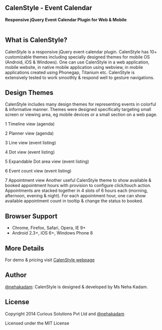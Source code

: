 ##  CalenStyle - Event Calendar
**Responsive jQuery Event Calendar Plugin for Web & Mobile** <br/><br/>

## What is CalenStyle?
CalenStyle is a responsive jQuery event calendar plugin. CalenStyle has 10+ customizable themes including specially designed themes for mobile OS (Android, iOS & Windows). One can use CalenStyle in a web application, mobile website, in native mobile application using webview, in mobile applications created using Phonegap, Titanium etc. CalenStyle is extensively tested to work smoothly & respond well to gesture navigations. 

## Design Themes
CalenStyle includes many design themes for representing events in colorful & informative manner. Themes were designed specifically targeting small screen or viewing area, eg mobile devices or a small section on a web page.

1 Timeline view (agenda)

2 Planner view (agenda)

3 Line view (event listing)

4 Dot view (event listing)

5 Expandable Dot area view (event listing)

6 Event count view (event listing)

7 Appointment view
Another useful CalenStyle theme to show available & booked appointment hours with provision to configure click/touch action. Appointments are stacked together in 4 slots of 6 hours each (morning, afternoon, evening & night). For each appointment hour, one can show available appointment count in tooltip & change the status to booked. 


## Browser Support
- Chrome, Firefox, Safari, Opera, IE 9+
- Android 2.3+, iOS 6+, Windows Phone 8

## More Details
For demo & pricing visit [CalenStyle webpage](http://curioussolutions/apps/calenstyle/ "CalenStyle Plugin Details")

## Author
[@nehakadam](https://github.com/nehakadam): CalenStyle is designed & developed by Ms Neha Kadam.

## License
Copyright 2014 Curious Solutions Pvt Ltd and [@nehakadam](https://github.com/nehakadam)

Licensed under the MIT License
